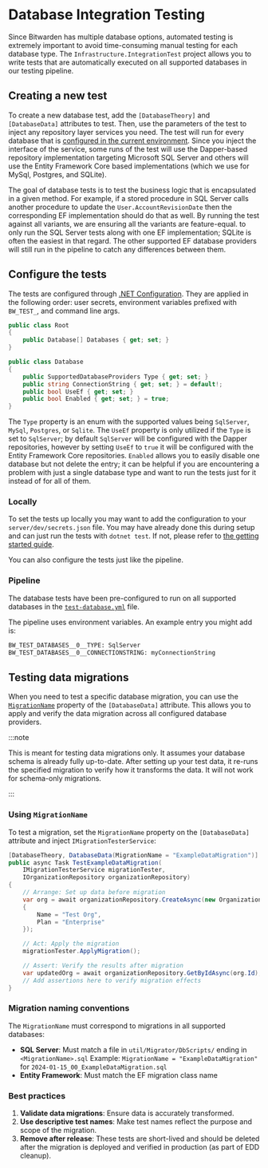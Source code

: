 # Database Integration Testing

Since Bitwarden has multiple database options, automated testing is extremely important to avoid
time-consuming manual testing for each database type. The `Infrastructure.IntegrationTest` project
allows you to write tests that are automatically executed on all supported databases in our testing
pipeline.

## Creating a new test

To create a new database test, add the `[DatabaseTheory]` and `[DatabaseData]` attributes to test.
Then, use the parameters of the test to inject any repository layer services you need. The test will
run for every database that is [configured in the current environment](#configure-the-tests). Since
you inject the interface of the service, some runs of the test will use the Dapper-based repository
implementation targeting Microsoft SQL Server and others will use the Entity Framework Core based
implementations (which we use for MySql, Postgres, and SQLite).

The goal of database tests is to test the business logic that is encapsulated in a given method. For
example, if a stored procedure in SQL Server calls another procedure to update the
`User.AccountRevisionDate` then the corresponding EF implementation should do that as well. By
running the test against all variants, we are ensuring all the variants are feature-equal. to only
run the SQL Server tests along with one EF implementation; SQLite is often the easiest in that
regard. The other supported EF database providers will still run in the pipeline to catch any
differences between them.

## Configure the tests

The tests are configured through
[.NET Configuration](https://learn.microsoft.com/en-us/dotnet/core/extensions/configuration). They
are applied in the following order: user secrets, environment variables prefixed with `BW_TEST_`,
and command line args.

```csharp
public class Root
{
    public Database[] Databases { get; set; }
}

public class Database
{
    public SupportedDatabaseProviders Type { get; set; }
    public string ConnectionString { get; set; } = default!;
    public bool UseEf { get; set; }
    public bool Enabled { get; set; } = true;
}
```

The `Type` property is an enum with the supported values being `SqlServer`, `MySql`, `Postgres`, or
`Sqlite`. The `UseEf` property is only utilized if the `Type` is set to `SqlServer`; by default
`SqlServer` will be configured with the Dapper repositories, however by setting `UseEf` to `true` it
will be configured with the Entity Framework Core repositories. `Enabled` allows you to easily
disable one database but not delete the entry; it can be helpful if you are encountering a problem
with just a single database type and want to run the tests just for it instead of for all of them.

### Locally

To set the tests up locally you may want to add the configuration to your `server/dev/secrets.json`
file. You may have already done this during setup and can just run the tests with `dotnet test`. If
not, please refer to
[the getting started guide](/getting-started/server/database/ef/#testing-ef-changes).

You can also configure the tests just like the pipeline.

### Pipeline

The database tests have been pre-configured to run on all supported databases in the
[`test-database.yml`](https://github.com/bitwarden/server/blob/main/.github/workflows/test-database.yml)
file.

The pipeline uses environment variables. An example entry you might add is:

```bash
BW_TEST_DATABASES__0__TYPE: SqlServer
BW_TEST_DATABASES__0__CONNECTIONSTRING: myConnectionString
```

## Testing data migrations

When you need to test a specific database migration, you can use the
[`MigrationName`](https://github.com/bitwarden/server/blob/021e69bc5dfea8be3b74f7a046a1cd48a206a712/test/Infrastructure.IntegrationTest/DatabaseDataAttribute.cs#L21)
property of the `[DatabaseData]` attribute. This allows you to apply and verify the data migration
across all configured database providers.

:::note

This is meant for testing data migrations only. It assumes your database schema is already fully
up-to-date. After setting up your test data, it re-runs the specified migration to verify how it
transforms the data. It will not work for schema-only migrations.

:::

### Using `MigrationName`

To test a migration, set the `MigrationName` property on the `[DatabaseData]` attribute and inject
`IMigrationTesterService`:

```csharp
[DatabaseTheory, DatabaseData(MigrationName = "ExampleDataMigration")]
public async Task TestExampleDataMigration(
    IMigrationTesterService migrationTester,
    IOrganizationRepository organizationRepository)
{
    // Arrange: Set up data before migration
    var org = await organizationRepository.CreateAsync(new Organization
    {
        Name = "Test Org",
        Plan = "Enterprise"
    });

    // Act: Apply the migration
    migrationTester.ApplyMigration();

    // Assert: Verify the results after migration
    var updatedOrg = await organizationRepository.GetByIdAsync(org.Id);
    // Add assertions here to verify migration effects
}
```

### Migration naming conventions

The `MigrationName` must correspond to migrations in all supported databases:

- **SQL Server**: Must match a file in `util/Migrator/DbScripts/` ending in `<MigrationName>.sql`
  Example: `MigrationName = "ExampleDataMigration"` for `2024-01-15_00_ExampleDataMigration.sql`
- **Entity Framework**: Must match the EF migration class name

### Best practices

1. **Validate data migrations**: Ensure data is accurately transformed.
2. **Use descriptive test names**: Make test names reflect the purpose and scope of the migration.
3. **Remove after release**: These tests are short-lived and should be deleted after the migration
   is deployed and verified in production (as part of EDD cleanup).
